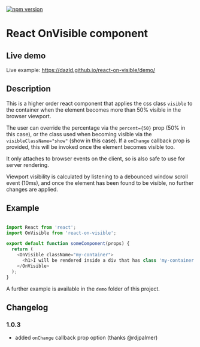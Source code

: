 [![npm version](https://badge.fury.io/js/react-on-visible.svg)](https://badge.fury.io/js/react-on-visible)
# React OnVisible component

## Live demo

Live example: https://dazld.github.io/react-on-visible/demo/

## Description

This is a higher order react component that applies the css class `visible` to the container when the element becomes more than 50% visible in the browser viewport.

The user can override the percentage via the `percent={50}` prop (50% in this case), or the class used when becoming visible via the `visibleClassName="show"` (show in this case). If a `onChange` callback prop is provided, this will be invoked once the element becomes visible too.

It only attaches to browser events on the client, so is also safe to use for server rendering.

Viewport visibility is calculated by listening to a debounced window scroll event (10ms), and once the element has been found to be visible, no further changes are applied.

## Example

```js

import React from 'react';
import OnVisible from 'react-on-visible';

export default function someComponent(props) {
  return (
    <OnVisible className="my-container">
      <h1>I will be rendered inside a div that has class 'my-container' only until I become visible, at which point the container will have the classes 'my-container visible'</h1>
    </OnVisible>
  );
}

```

A further example is available in the `demo` folder of this project.

## Changelog

### 1.0.3

- added `onChange` callback prop option (thanks @rdjpalmer)
